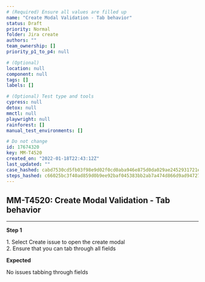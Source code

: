 ```yaml
---
# (Required) Ensure all values are filled up
name: "Create Modal Validation - Tab behavior"
status: Draft
priority: Normal
folder: Jira create
authors: ""
team_ownership: []
priority_p1_to_p4: null

# (Optional)
location: null
component: null
tags: []
labels: []

# (Optional) Test type and tools
cypress: null
detox: null
mmctl: null
playwright: null
rainforest: []
manual_test_environments: []

# Do not change
id: 17674320
key: MM-T4520
created_on: "2022-01-18T22:43:12Z"
last_updated: ""
case_hashed: cabd7530cd5fb03f98e9d02f0cd0aba946e875d0da029ae2452931721ec05eed850296c4a938c80b6a636f957dc46e79
steps_hashed: c66025bc3f40ad859d0b9ee92baf045383bb2ab7a474d866d9ad947274e52bdea2c7b3d7e1f33f79fa6f87f6e9b0b3a3
---
```


<!-- (Auto-generated) Based on frontmatter's "key" and "name" -->

## MM-T4520: Create Modal Validation - Tab behavior

---

**Step 1**

1\. Select Create issue to open the create modal\
2\. Ensure that you can tab through all fields

**Expected**

No issues tabbing through fields
